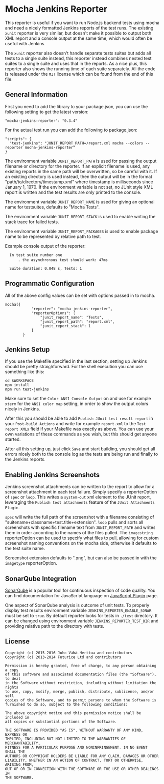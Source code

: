 Mocha Jenkins Reporter
======================

This reporter is useful if you want to run Node.js backend tests using mocha and need a nicely formatted Jenkins reports of the test runs. The existing `xunit` reporter is very similar, but doesn't make it possible to output both XML report and a console output at the same time, which would often be useful with Jenkins.

The `xunit` reporter also doesn't handle separate tests suites but adds all tests to a single suite instead, this reporter instead combines nested test suites to a single suite and uses that in the reports. As a nice plus, this reporter also shows the running time of each suite separately. All the code is released under the `MIT` license which can be found from the end of this file.


General Information
-------------------

First you need to add the library to your package.json, you can use the following setting to get the latest version:

`"mocha-jenkins-reporter": "0.3.4"`

For the actual test run you can add the following to package.json:

```
"scripts": {
  "test-jenkins": "JUNIT_REPORT_PATH=/report.xml mocha --colors --reporter mocha-jenkins-reporter"
}
```

The environment variable `JUNIT_REPORT_PATH` is used for passing the output filename or directory for the reporter. If an explicit filename is used, any existing reports in the same path will be overwritten, so be careful with it. If an existing directory is used instead, then the output will be in the format "path/to/directory/timestamp.xml" where timestamp is milliseconds since January 1, 1970. If the environment variable is not set, no JUnit style XML report is written and the test results are only printed to the console.

The environment variable `JUNIT_REPORT_NAME` is used for giving an optional name for testsuites, defaults to "Mocha Tests".

The environment variable `JUNIT_REPORT_STACK` is used to enable writing the stack trace for failed tests.

The environment variable `JUNIT_REPORT_PACKAGES` is used to enable package name to be represented by relative path to test.

Example console output of the reporter:

```
  In test suite number one
      ․ the asynchronous test should work: 47ms

  Suite duration: 0.048 s, Tests: 1
```

Programmatic Configuration
--------------------------
All of the above config values can be set with options passed in to mocha.
```
mocha({
            "reporter": "mocha-jenkins-reporter",
            "reporterOptions": {
                "junit_report_name": "Tests",
                "junit_report_path": "report.xml",
                "junit_report_stack": 1
            }
        }
```

Jenkins Setup
-------------

If you use the Makefile specified in the last section, setting up Jenkins should be pretty straighforward. For the shell execution you can use something like this:

```
cd $WORKSPACE
npm install
npm run test-jenkins
```

Make sure to set the `Color ANSI Console Output` on and use for example `xterm` for the `ANSI color map` setting, in order to show the output colors nicely in Jenkins.

After this you should be able to add `Publish JUnit test result report` in your `Post-build Actions` and write for example `report.xml` to the `Test report XMLs` field if your Makefile was exactly as above. You can use your own variations of these commands as you wish, but this should get anyone started.

After all this setting up, just click `Save` and start building, you should get all errors nicely both to the console log as the tests are being run and finally to the Jenkins reports.

Enabling Jenkins Screenshots
----------------------------

Jenkins screenshot attachments can be written to the report to allow for a screenshot attachment in each test failure. Simply specify a reporterOption of `spec` or `loop`. This writes a `system-out` xml element to the JUnit report, leveraging the `Publish test attachments` feature of the `JUnit Attachments Plugin`.

`spec` will write the full path of the screenshot with a filename consisting of "suitename+classname+test.title+extension". `loop` pulls and sorts all screenshots with specific filename text from `JUNIT_REPORT_PATH` and writes them in order according to the names of the files pulled. The `imagestring` reporterOption can be used to specify what files to pull, allowing for custom screenshot naming conventions on the mocha side, otherwise it defaults to the test suite name.

Screenshot extension defaults to ".png", but can also be passed in with the `imagetype` reporterOption.

SonarQube Integration
---------------------

[SonarQube](http://www.sonarqube.org/) is a popular tool for continuous inspection of code quality. You can find documentation for JavaScript language on [JavaScript Plugin](http://docs.sonarqube.org/display/SONAR/JavaScript+Plugin) page.

One aspect of SonarQube analysis is outcome of unit tests. To properly display test results environment variable `JENKINS_REPORTER_ENABLE_SONAR` must be set to `true`. By default reporter looks for tests in `./test` directory. It can be changed using environment variable `JENKINS_REPORTER_TEST_DIR` and providing relative path to the directory with tests.

License
-------

```
Copyright (c) 2015-2016 Juho Vähä-Herttua and contributors
Copyright (c) 2013-2014 Futurice Ltd and contributors

Permission is hereby granted, free of charge, to any person obtaining a copy
of this software and associated documentation files (the "Software"), to deal
in the Software without restriction, including without limitation the rights
to use, copy, modify, merge, publish, distribute, sublicense, and/or sell
copies of the Software, and to permit persons to whom the Software is
furnished to do so, subject to the following conditions:

The above copyright notice and this permission notice shall be included in
all copies or substantial portions of the Software.

THE SOFTWARE IS PROVIDED "AS IS", WITHOUT WARRANTY OF ANY KIND, EXPRESS OR
IMPLIED, INCLUDING BUT NOT LIMITED TO THE WARRANTIES OF MERCHANTABILITY,
FITNESS FOR A PARTICULAR PURPOSE AND NONINFRINGEMENT. IN NO EVENT SHALL THE
AUTHORS OR COPYRIGHT HOLDERS BE LIABLE FOR ANY CLAIM, DAMAGES OR OTHER
LIABILITY, WHETHER IN AN ACTION OF CONTRACT, TORT OR OTHERWISE, ARISING FROM,
OUT OF OR IN CONNECTION WITH THE SOFTWARE OR THE USE OR OTHER DEALINGS IN
THE SOFTWARE.
```
